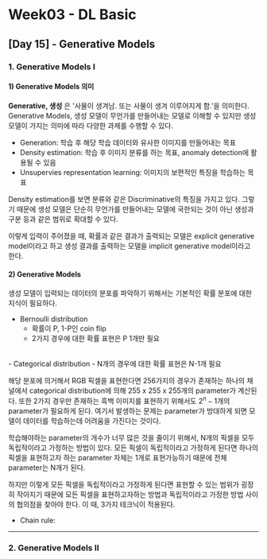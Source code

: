 # Week03 - DL Basic

## [Day 15] - Generative Models

### 1. Generative Models I

#### 1) Generative Models 의미

**Generative, 생성** 은 '사물이 생겨남. 또는 사물이 생겨 이루어지게 함.'을 의미한다. Generative Models, 생성 모델이 무언가를 만들어내는 모델로 이해할 수 있지만 생성 모델이 가지는 의미에 따라 다양한 과제를 수행할 수 있다.

  - Generation: 학습 후 해당 학습 데이터와 유사한 이미지를 만들어내는 목표 
  - Density estimation: 학습 후 이미지 분류를 하는 목표, anomaly detection에 활용될 수 있음
  - Unsupervies representation learning: 이미지의 보편적인 특징을 학습하는 목표

Density estimation를 보면 분류와 같은 Discriminative의 특징을 가지고 있다. 그렇기 때문에 생성 모델은 단순히 무언가를 만들어내는 모델에 국한되는 것이 아닌 생성과 구분 등과 같은 범위로 확대할 수 있다.

이렇게 입력이 주어졌을 때, 확률과 같은 결과가 출력되는 모델은 explicit generative model이라고 하고 생성 결과를 출력하는 모델을 implicit generative model이라고 한다.

#### 2) Generative Models

생성 모델이 입력되는 데이터의 분포를 파악하기 위해서는 기본적인 확률 분포에 대한 지식이 필요하다.

  - Bernoulli distribution
    - 확률이 P, 1-P인 coin flip
    - 2가지 경우에 대한 확률 표현은 P 1개만 필요
<br>
  - Categorical distribution
    - N개의 경우에 대한 확률 표현은 N-1개 필요

해당 분포에 의거해서 RGB 픽셀을 표현한다면 256가지의 경우가 존재하는 하나의 채널에서 categorical distribution에 의해 255 x 255 x 255개의 parameter가 계산된다. 또한 2가지 경우만 존재하는 흑백 이미지를 표현하기 위해서도 $2^{n} - 1$개의 parameter가 필요하게 된다. 여기서 발생하는 문제는 parameter가 방대하게 되면 모델이 데이터를 학습하는데 어려움을 가진다는 것이다.

학습해야하는 parameter의 개수가 너무 많은 것을 줄이기 위해서, N개의 픽셀을 모두 독립적이라고 가정하는 방법이 있다. 모든 픽셀이 독립적이라고 가정하게 된다면 하나의 픽셀을 표현하고자 하는 parameter 자체는 1개로 표현가능하기 때문에 전체 parameter는 N개가 된다. 

하지만 이렇게 모든 픽셀을 독립적이라고 가정하게 된다면 표현할 수 있는 범위가 굉장히 작아지기 때문에 모든 픽셀을 표현하고자하는 방법과 독립적이라고 가정한 방법 사이의 협의점을 찾아야 한다. 이 때, 3가지 테크닉이 적용된다.

  - Chain rule:




--------


### 2. Generative Models II